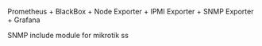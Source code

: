 Prometheus + BlackBox + Node Exporter + IPMI Exporter + SNMP Exporter + Grafana

SNMP include module for mikrotik
ss
